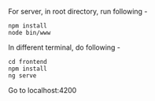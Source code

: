 For server, in root directory, run following -
```
npm install
node bin/www
```

In different terminal, do following -
```
cd frontend
npm install
ng serve
```

Go to localhost:4200